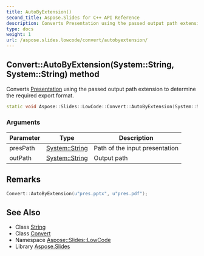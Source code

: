 ```yaml
---
title: AutoByExtension()
second_title: Aspose.Slides for C++ API Reference
description: Converts Presentation using the passed output path extension to determine the required export format.
type: docs
weight: 1
url: /aspose.slides.lowcode/convert/autobyextension/
---
```

## Convert::AutoByExtension(System::String, System::String) method


Converts [Presentation](../../../aspose.slides/presentation/) using the passed output path extension to determine the required export format.

```cpp
static void Aspose::Slides::LowCode::Convert::AutoByExtension(System::String presPath, System::String outPath)
```


### Arguments

| Parameter | Type | Description |
| --- | --- | --- |
| presPath | [System::String](../../../system/string/) | Path of the input presentation |
| outPath | [System::String](../../../system/string/) | Output path |
## Remarks




```cpp
Convert::AutoByExtension(u"pres.pptx", u"pres.pdf");
```




## See Also

* Class [String](../../../system/string/)
* Class [Convert](../)
* Namespace [Aspose::Slides::LowCode](../../)
* Library [Aspose.Slides](../../../)
